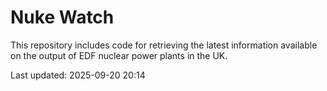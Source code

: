 # Nuke Watch

This repository includes code for retrieving the latest information available on the output of EDF nuclear power plants in the UK.

Last updated: 2025-09-20 20:14